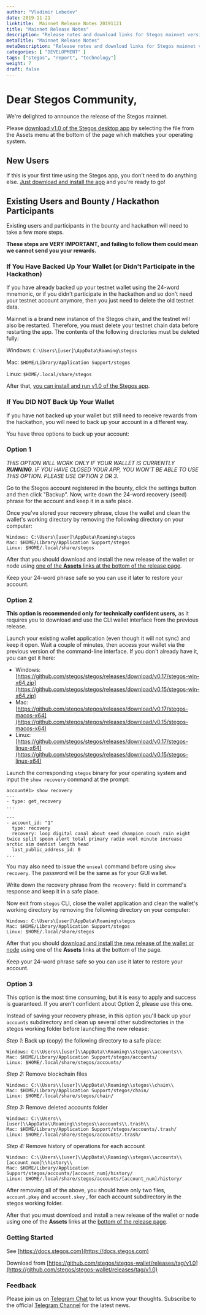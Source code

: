 ```yaml
---
author: "Vladimir Lebedev"
date: 2019-11-21
linktitle:  Mainnet Release Notes 20191121
title: "Mainnet Release Notes"
description: "Release notes and download links for Stegos mainnet version 1.0"
metaTitle: "Mainnet Release Notes"
metaDescription: "Release notes and download links for Stegos mainnet version 1.0"
categories: [ "DEVELOPMENT" ]
tags: ["stegos", "report", "technology"]
weight: 7
draft: false
---
```



# Dear Stegos Community,

We're delighted to announce the release of the Stegos mainnet.

Please [download v1.0 of the Stegos desktop app](https://github.com/stegos/stegos-wallet/releases/tag/v1.0) by selecting the file from the Assets menu at the bottom of the page which matches your operating system.

## New Users

If this is your first time using the Stegos app, you don't need to do anything else. [Just download and install the app](https://github.com/stegos/stegos-wallet/releases/tag/v1.0) and you're ready to go!

## Existing Users and Bounty / Hackathon Participants

Existing users and participants in the bounty and hackathon will need to take a few more steps.

**These steps are VERY IMPORTANT, and failing to follow them could mean we cannot send you your rewards.**

### If You Have Backed Up Your Wallet (or Didn't Participate in the Hackathon)

If you have already backed up your testnet wallet using the 24-word mnemonic, or if you didn't participate in the hackathon and so don't need your testnet account anymore, then you just need to delete the old testnet data.

Mainnet is a brand new instance of the Stegos chain, and the testnet will also be restarted. Therefore, you must delete your testnet chain data before restarting the app. The contents of the following directories must be deleted fully:

Windows: `C:\Users\[user]\AppData\Roaming\stegos`

Mac: `$HOME/Library/Application Support/stegos`

Linux: `$HOME/.local/share/stegos`

After that, [you can install and run v1.0 of the Stegos app](https://github.com/stegos/stegos-wallet/releases/tag/v1.0).

### If You DID NOT Back Up Your Wallet

If you have not backed up your wallet but still need to receive rewards from the hackathon, you will need to back up your account in a different way.

You have three options to back up your account:

### **Option 1**

*THIS OPTION WILL WORK ONLY IF YOUR WALLET IS CURRENTLY **RUNNING**. IF YOU HAVE CLOSED YOUR APP, YOU WON'T BE ABLE TO USE THIS OPTION. PLEASE USE OPTION 2 OR 3.*

Go to the Stegos account registered in the bounty, click the settings button and then click "Backup". Now, write down the 24-word recovery (seed) phrase for the account and keep it in a safe place.

Once you've stored your recovery phrase, close the wallet and clean the wallet's working directory by removing the following directory on your computer:

    Windows: C:\Users\[user]\AppData\Roaming\stegos
    Mac: $HOME/Library/Application Support/stegos
    Linux: $HOME/.local/share/stegos

After that you should download and install the new release of the wallet or node using [one of the **Assets** links at the bottom of the release page](https://github.com/stegos/stegos-wallet/releases/tag/v1.0).

Keep your 24-word phrase safe so you can use it later to restore your account.

### **Option 2**

**This option is recommended only for technically confident users,** as it requires you to download and use the CLI wallet interface from the previous release.

Launch your existing wallet application (even though it will not sync) and keep it open. Wait a couple of minutes, then access your wallet via the previous version of the command-line interface. If you don't already have it, you can get it here:

- Windows: [https://github.com/stegos/stegos/releases/download/v0.17/stegos-win-x64.zip](https://github.com/stegos/stegos/releases/download/v0.15/stegos-win-x64.zip)
- Mac: [https://github.com/stegos/stegos/releases/download/v0.17/stegos-macos-x64](https://github.com/stegos/stegos/releases/download/v0.15/stegos-macos-x64)
- Linux: [https://github.com/stegos/stegos/releases/download/v0.17/stegos-linux-x64](https://github.com/stegos/stegos/releases/download/v0.15/stegos-linux-x64)

Launch the corresponding `stegos` binary for your operating system and input the `show recovery` command at the prompt:

    account#1> show recovery
    ---
    - type: get_recovery
    ...

    ---
    - account_id: "1"
      type: recovery
      recovery: loop digital canal about seed champion couch rain eight twice split spoon alert total primary radio wool minute increase arctic aim dentist length head
      last_public_address_id: 0
    ...

You may also need to issue the `unseal` command before using `show recovery`. The password will be the same as for your GUI wallet.

Write down the recovery phrase from the `recovery:` field in command's response and keep it in a safe place.

Now exit from `stegos` CLI, close the wallet application and clean the wallet's working directory by removing the following directory on your computer:

    Windows: C:\Users\[user]\AppData\Roaming\stegos
    Mac: $HOME/Library/Application Support/stegos
    Linux: $HOME/.local/share/stegos

After that you should [download and install the new release of the wallet or node](https://www.notion.so/stegos/Mainnet-Launch-Announcement-ccc2f75d4c2f4f32babcfe451c9ab57e) using one of the **Assets** links at the bottom of the page.

Keep your 24-word phrase safe so you can use it later to restore your account.

### **Option 3**

This option is the most time consuming, but it is easy to apply and success is guaranteed. If you aren't confident about Option 2, please use this one.

Instead of saving your recovery phrase, in this option you'll back up your `accounts` subdirectory and clean up several other subdirectories in the stegos working folder before launching the new release:

*Step 1*: Back up (copy) the following directory to a safe place:

    Windows: C:\\Users\\[user]\\AppData\\Roaming\\stegos\\accounts\\
    Mac: $HOME/Library/Application Support/stegos/accounts/
    Linux: $HOME/.local/share/stegos/accounts/

*Step 2:* Remove blockchain files

    Windows: C:\\Users\\[user]\\AppData\\Roaming\\stegos\\chain\\
    Mac: $HOME/Library/Application Support/stegos/chain/
    Linux: $HOME/.local/share/stegos/chain/

*Step 3:* Remove deleted accounts folder

    Windows: C:\\Users\\[user]\\AppData\\Roaming\\stegos\\accounts\\.trash\\
    Mac: $HOME/Library/Application Support/stegos/accounts/.trash/
    Linux: $HOME/.local/share/stegos/accounts/.trash/

*Step 4:* Remove history of operations for each account

    Windows: C:\\Users\\[user]\\AppData\\Roaming\\stegos\\accounts\\[account_num]\\history\\
    Mac: $HOME/Library/Application Support/stegos/accounts/[account_num]/history/
    Linux: $HOME/.local/share/stegos/accounts/[account_num]/history/

After removing all of the above, you should have only two files, `account.pkey` and `account.skey` , for each account subdirectory in the stegos working folder.

After that you must download and install a new release of the wallet or node using one of the **Assets** links at the [bottom of the release page](https://github.com/stegos/stegos-wallet/releases/tag/v1.0).

### Getting Started

See [https://docs.stegos.com](https://docs.stegos.com)

Download from [https://github.com/stegos/stegos-wallet/releases/tag/v1.0](https://github.com/stegos/stegos-wallet/releases/tag/v1.0)

### Feedback

Please join us on [Telegram Chat](https://stg.to/tgc) to let us know your thoughts. Subscribe to the official [Telegram Channel](https://stg.to/tgn) for the latest news.
